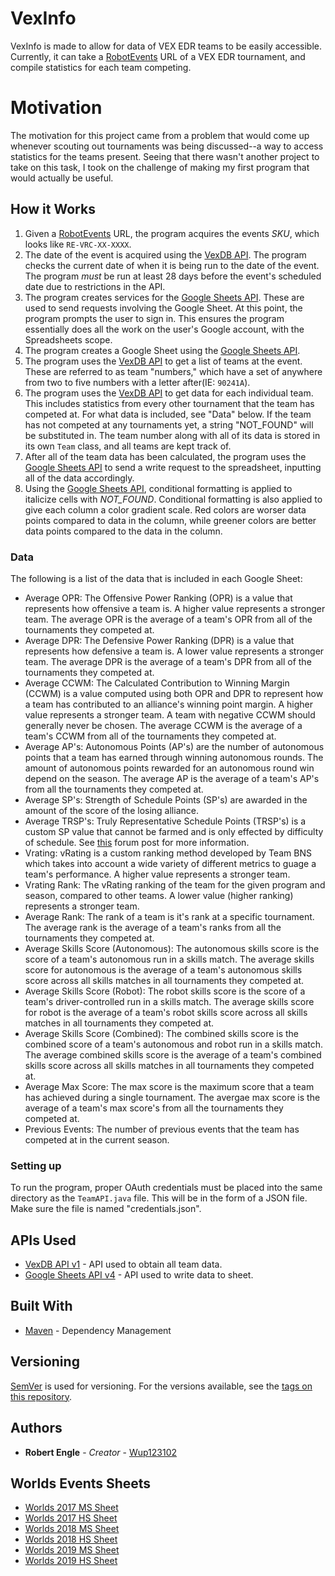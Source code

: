 # VexInfo

VexInfo is made to allow for data of VEX EDR teams to be easily accessible. Currently, it can take a [RobotEvents](https://robotevents.com) URL of a VEX EDR tournament, and compile statistics for each team competing. 

# Motivation

The motivation for this project came from a problem that would come up whenever scouting out tournaments was being discussed--a way to access statistics for the teams present. Seeing that there wasn't another project to take on this task, I took on the challenge of making my first program that would actually be useful.

## How it Works

 1) Given a [RobotEvents](https://robotevents.com) URL, the program acquires the events *SKU*, which looks like `RE-VRC-XX-XXXX`. 
 2) The date of the event is acquired using the [VexDB API](https://vexdb.io/the_data/). The program checks the current date of when 
    it is being run to the date of the event. The program _must_ be run at least 28 days before the event's scheduled date due to 
    restrictions in the API.
 3) The program creates services for the [Google Sheets API](https://developers.google.com/sheets/api/). These are used to send requests involving the 	Google 	Sheet. At this point, the program prompts the user to sign in. This ensures the program essentially does all the work on the user's 
 	Google account, with the Spreadsheets scope.
 4) The program creates a Google Sheet using the [Google Sheets API](https://developers.google.com/sheets/api/).
 5) The program uses the [VexDB API](https://vexdb.io/the_data/) to get a list of teams at the event. These are referred to as team "numbers," which have a 	set of anywhere from two to five numbers with a letter after(IE: `90241A`).
 6) The program uses the [VexDB API](https://vexdb.io/the_data/) to get data for each individual team. This includes statistics from every
    other tournament that the team has competed at. For what data is included, see "Data" below. If the team has not competed at any 
    tournaments yet, a string "NOT_FOUND" will be substituted in. The team number along with all of its data is stored in its own `Team` 
    class, and all teams are kept track of. 
 7) After all of the team data has been calculated, the program uses the [Google Sheets API](https://developers.google.com/sheets/api/)
    to send a write request to the spreadsheet, inputting all of the data accordingly. 
 8) Using the [Google Sheets API](https://developers.google.com/sheets/api/), conditional formatting is applied to italicize cells with
    _NOT_FOUND_. Conditional formatting is also applied to give each column a color gradient scale. Red colors are worser data points 
    compared to data in the column, while greener colors are better data points compared to the data in the column.

### Data

The following is a list of the data that is included in each Google Sheet:

* Average OPR: The Offensive Power Ranking (OPR) is a value that represents how offensive a team is. A higher value represents a stronger team. The average 	OPR is the average of a team's OPR from all of the tournaments they competed at.
* Average DPR: The Defensive Power Ranking (DPR) is a value that represents how defensive a team is. A lower value represents a stronger team. The average 	DPR is the average of a team's DPR from all of the tournaments they competed at.
* Average CCWM: The Calculated Contribution to Winning Margin (CCWM) is a value computed using both OPR and DPR to represent how a team has contributed to an 	alliance's winning point margin. A higher value represents a stronger team. A team with negative CCWM should generally never be chosen. The average CCWM 	is the average of a team's CCWM from all of the tournaments they competed at. 
* Average AP's: Autonomous Points (AP's) are the number of autonomous points that a team has earned through winning autonomous rounds. The amount of 	autonomous points rewarded for an autonomous round win depend on the season. The average AP is the average of a team's AP's from all the tournaments they 	competed at.
* Average SP's: Strength of Schedule Points (SP's) are awarded in the amount of the score of the losing alliance.
* Average TRSP's: Truly Representative Schedule Points (TRSP's) is a custom SP value that cannot be farmed and is only effected by difficulty of schedule.
	See [this](vexforum.com/t/sp-ranking-system-ideas/22614) forum post for more information.
* Vrating: vRating is a custom ranking method developed by Team BNS which takes into account a wide variety of different metrics to guage a team's 	performance. A higher value represents a stronger team.
* Vrating Rank: The vRating ranking of the team for the given program and season, compared to other teams. A lower value (higher ranking) represents a 	stronger team.
* Average Rank: The rank of a team is it's rank at a specific tournament. The average rank is the average of a team's ranks from all the tournaments they 	competed at.
* Average Skills Score (Autonomous): The autonomous skills score is the score of a team's autonomous run in a skills match. The average skills score for 	autonomous is the average of a team's autonomous skills score across all skills matches in all tournaments they competed at.
* Average Skills Score (Robot): The robot skills score is the score of a team's driver-controlled run in a skills match. The average skills score for robot 	is the average of a team's robot skills score across all skills matches in all tournaments they competed at.
* Average Skills Score (Combined): The combined skills score is the combined score of a team's autonomous and robot run in a skills match. The average 	combined skills score is the average of a team's combined skills score across all skills matches in all tournaments they competed at.
* Average Max Score: The max score is the maximum score that a team has achieved during a single tournament. The avergae max score is the average of a team's 	max score's from all the tournaments they competed at.
* Previous Events: The number of previous events that the team has competed at in the current season.

### Setting up

To run the program, proper OAuth credentials must be placed into the same directory as the `TeamAPI.java` file. This will be in the form of a JSON file. Make sure the file is named "credentials.json".

## APIs Used

* [VexDB API v1](https://vexdb.io/the_data) - API used to obtain all team data.
* [Google Sheets API v4](https://developers.google.com/sheets/api/) - API used to write data to sheet.

## Built With

* [Maven](https://maven.apache.org/) - Dependency Management

## Versioning

[SemVer](https://semver.org/) is used for versioning. For the versions available, see the [tags on this repository](https://github.com/Wup123102/VexInfo/tags).

## Authors

* **Robert Engle** - *Creator* - [Wup123102](https://github.com/Wup123102)

## Worlds Events Sheets

* [Worlds 2017 MS Sheet](https://docs.google.com/spreadsheets/d/10zqWIbOEhHvc0FGhgJB6OBHfjgxY8x_m9Mpn1n8gigc/edit?usp=sharing)
* [Worlds 2017 HS Sheet](https://docs.google.com/spreadsheets/d/1C_q8Cf-2Y-Lq_ij00v7KjIU9Uwmjew1PVXVNJsmffpQ/edit?usp=sharing)
* [Worlds 2018 MS Sheet](https://docs.google.com/spreadsheets/d/1GRhYcvyfxWojKMFL27f82O6Jr2EqDcmOYKSgEU8Uu2M/edit?usp=sharing)
* [Worlds 2018 HS Sheet](https://docs.google.com/spreadsheets/d/1-Syt6zZK2tIxF6CWU4wcxrpAXvvUfb0fjPMlmVosJPE/edit?usp=sharing)
* [Worlds 2019 MS Sheet](https://docs.google.com/spreadsheets/d/1MJbDUgOZz4yt6syBj2W3u1SDRzM7p4fkdSSVdxXt_ek/edit?usp=sharing)
* [Worlds 2019 HS Sheet](https://docs.google.com/spreadsheets/d/1SDmY9aumDRKqvlrNy0t9aHNP1IFTuEFWtXckGaDZpzQ/edit?usp=sharing)


